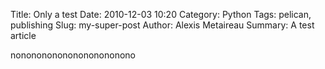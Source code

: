 Title: Only a test
Date: 2010-12-03 10:20
Category: Python
Tags: pelican, publishing
Slug: my-super-post
Author: Alexis Metaireau
Summary: A test article

nononononononononononono